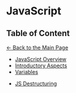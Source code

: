 # JavaScript

## Table of Content

[&larr; Back to the Main Page](./../README.md)

<div></div>

- [JavaScript Overview](./js-overview.md)
- [Introductory Aspects](./introductory-aspects.md)
- [Variables](./js-variables.md)

<div></div>

- [JS Destructuring](./js-destructuring.md)
